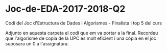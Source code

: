 # Joc-de-EDA-2017-2018-Q2
Codi del Joc d'Estructura de Dades i Algorismes - Finalista i top 5 del curs

Adjunto en aquesta carpeta el codi que em va portar a la final. Recordeu que l'algorisme de copia de la UPC es molt eficient i una còpia en el joc suposara un 0 a l'assignatura.
